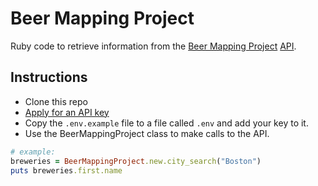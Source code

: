 # Beer Mapping Project

Ruby code to retrieve information from the [Beer Mapping Project](http://beermapping.com/) [API](http://beermapping.com/api/).

## Instructions
* Clone this repo
* [Apply for an API key](http://beermapping.com/api/request_key)
* Copy the `.env.example` file to a file called `.env` and add your key to it.
* Use the BeerMappingProject class to make calls to the API.

```ruby
# example:
breweries = BeerMappingProject.new.city_search("Boston")
puts breweries.first.name
```
